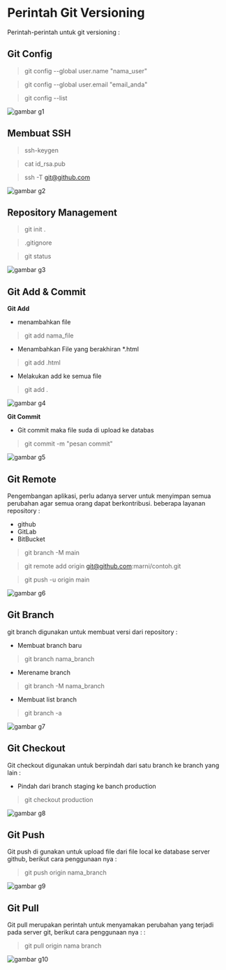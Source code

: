 # Perintah Git Versioning
Perintah-perintah untuk git versioning :

## Git Config

 >git config --global user.name "nama_user"

 >git config --global user.email "email_anda"

 >git config --list

![gambar g1](assets/g1.png)

## Membuat SSH

 >ssh-keygen

 >cat id_rsa.pub

 >ssh -T git@github.com

![gambar g2](assets/g2.png)

## Repository Management

 >git init .

 >.gitignore

 >git status

![gambar g3](assets/g3.png)

## Git Add & Commit

**Git Add**

- menambahkan file

 > git add nama_file

 - Menambahkan File yang berakhiran *.html

  > git add .html

  - Melakukan add ke semua file

   > git add .

![gambar g4](assets/g4.png)

**Git Commit**

- Git commit maka file suda di upload ke databas

 > git commit -m "pesan commit"

![gambar g5](assets/g5.png)

## Git Remote
Pengembangan aplikasi, perlu adanya server untuk menyimpan semua perubahan agar semua orang dapat berkontribusi. beberapa layanan repository :

- github
- GitLab
- BitBucket

>git branch -M main

>git remote add origin git@github.com:marni/contoh.git

>git push -u origin main

![gambar g6](assets/g6.png)

## Git Branch
git branch digunakan untuk membuat versi dari repository :

- Membuat branch baru

>git branch nama_branch

- Merename branch

>git branch -M nama_branch

- Membuat list branch

>git branch -a

![gambar g7](assets/g7.png)

## Git Checkout
Git checkout digunakan untuk berpindah dari satu branch ke branch yang lain :

- Pindah dari branch staging ke banch production

>git checkout production

![gambar g8](assets/g8.png)

## Git Push
Git push di gunakan untuk upload file dari file local ke database server github, berikut cara penggunaan nya :


 >git push origin nama_branch

![gambar g9](assets/g9.png)

## Git Pull
Git pull merupakan perintah untuk menyamakan perubahan yang terjadi pada server git, berikut cara penggunaan nya : :

>git pull origin nama branch

![gambar g10](assets/g10.png)
